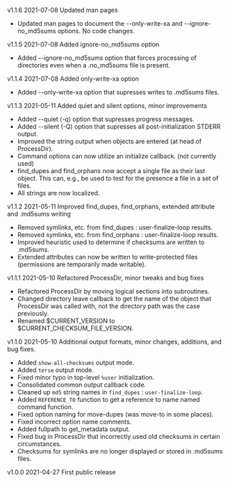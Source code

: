 v1.1.6 2021-07-08 Updated man pages

 - Updated man pages to document the --only-write-xa and --ignore-no_md5sums options.  No code changes.

v1.1.5 2021-07-08 Added ignore-no_md5sums option

 - Added --ignore-no_md5sums option that forces processing of directories even when a .no_md5sums file is present.

v1.1.4 2021-07-08 Added only-write-xa option

 - Added --only-write-xa option that supresses writes to .md5sums files.

v1.1.3 2021-05-11 Added quiet and silent options, minor improvements

 - Added --quiet (-q) option that supresses progress messages.
 - Added --silent (-Q) option that supresses all post-initialization STDERR output.
 - Improved the string output when objects are entered (at head of ProcessDir).
 - Command options can now utilize an initialize callback. (not currently used)
 - find_dupes and find_orphans now accept a single file as their last object.  This can, e.g., be used to test for the presence a file in a set of files.
 - All strings are now localized.

v1.1.2 2021-05-11 Improved find_dupes, find_orphans, extended attribute and .md5sums writing

 - Removed symlinks, etc. from find_dupes : user-finalize-loop results.
 - Removed symlinks, etc. from find_orphans : user-finalize-loop results.
 - Improved heuristic used to determine if checksums are written to .md5sums.
 - Extended attributes can now be written to write-protected files (permissions are temporarily made writable).

v1.1.1 2021-05-10 Refactored ProcessDir, minor tweaks and bug fixes

 - Refactored ProcessDir by moving logical sections into subroutines.
 - Changed directory leave callback to get the name of the object that ProcessDir was called with, not the directory path was the case previously.
 - Renamed $CURRENT_VERSION to $CURRENT_CHECKSUM_FILE_VERSION.

v1.1.0 2021-05-10 Additional output formats, minor changes, additions, and bug fixes.

 - Added `show-all-checksums` output mode.
 - Added `terse` output mode.
 - Fixed minor typo in top-level `%user` initialization.
 - Consolidated common output callback code.
 - Cleaned up `md5` string names in `find_dupes` : `user-finalize-loop`.
 - Added `REFERENCE_TO` function to get a reference to name named command function.
 - Fixed option naming for move-dupes (was move-to in some places).
 - Fixed incorrect option name comments.
 - Added fullpath to get_metadata output.
 - Fixed bug in ProcessDir that incorrectly used old checksums in certain circumstances.
 - Checksums for symlinks are no longer displayed or stored in .md5sums files.

v1.0.0 2021-04-27 First public release
